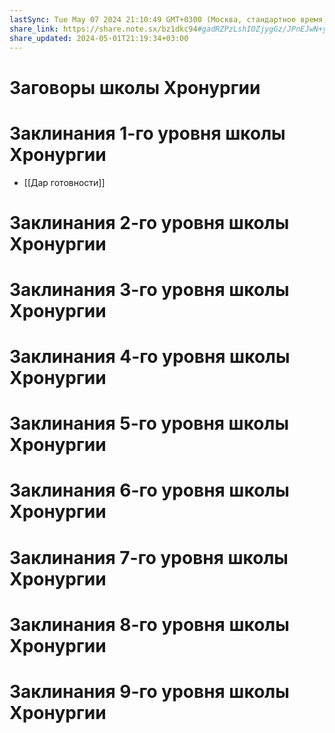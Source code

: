 ```yaml
---
lastSync: Tue May 07 2024 21:10:49 GMT+0300 (Москва, стандартное время)
share_link: https://share.note.sx/bz1dkc94#gadRZPzLshIOZjygGz/JPnEJwN+yiz/MnkujMaTFJ1I
share_updated: 2024-05-01T21:19:34+03:00
---
```


# Заговоры школы Хронургии
# Заклинания 1-го уровня школы Хронургии
- [[Дар готовности]]
# Заклинания 2-го уровня школы Хронургии
# Заклинания 3-го уровня школы Хронургии
# Заклинания 4-го уровня школы Хронургии
# Заклинания 5-го уровня школы Хронургии
# Заклинания 6-го уровня школы Хронургии
# Заклинания 7-го уровня школы Хронургии
# Заклинания 8-го уровня школы Хронургии
# Заклинания 9-го уровня школы Хронургии
